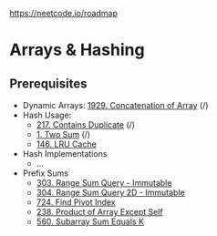 https://neetcode.io/roadmap

# Arrays & Hashing
## Prerequisites
- Dynamic Arrays: [1929. Concatenation of Array](https://leetcode.com/problems/concatenation-of-array/description/) (/)
- Hash Usage:
    - [217. Contains Duplicate](https://leetcode.com/problems/contains-duplicate/description/) (/)
    - [1. Two Sum](https://leetcode.com/problems/two-sum/description/) (/)
    - [146. LRU Cache](https://leetcode.com/problems/lru-cache/description/)
- Hash Implementations
    - ...
- Prefix Sums
    - [303. Range Sum Query - Immutable](https://leetcode.com/problems/range-sum-query-immutable/description/)
    - [304. Range Sum Query 2D - Immutable](https://leetcode.com/problems/range-sum-query-2d-immutable/description/)
    - [724. Find Pivot Index](https://leetcode.com/problems/find-pivot-index/description/)
    - [238. Product of Array Except Self](https://leetcode.com/problems/product-of-array-except-self/description/)
    - [560. Subarray Sum Equals K](https://leetcode.com/problems/subarray-sum-equals-k/description/)
